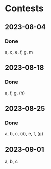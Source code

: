 # Contests
## 2023-08-04
### Done
a, c, e, f, g, m
## 2023-08-18
### Done
a, f, g, (h)
## 2023-08-25
### Done
a, b, c, (d), e, f, (g)
## 2023-09-01
a, b, c
